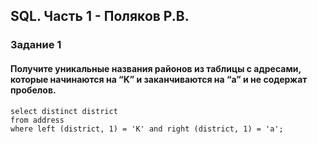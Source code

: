 ## SQL. Часть 1 - Поляков Р.В.
### Задание 1  
#### Получите уникальные названия районов из таблицы с адресами, которые начинаются на “K” и заканчиваются на “a” и не содержат пробелов.
```
select distinct district
from address
where left (district, 1) = 'K' and right (district, 1) = 'a';
```
